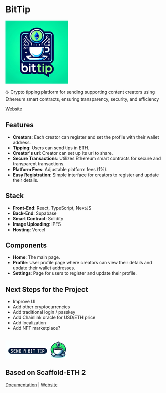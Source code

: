 #  BitTip

<img src="https://github.com/Paul-Sizon/BitTip/blob/main/packages/nextjs/public/thumbnail.jpeg" width="200">

☕️ Crypto tipping platform for sending supporting content creators using Ethereum smart contracts, ensuring transparency, security, and efficiency

 <a href="https://www.bittip.id/">Website</a>

## Features
- **Creators**: Each creator can register and set the profile with their wallet address.
- **Tipping**: Users can send tips in ETH.
- **Creator's url**: Creator can set up its url to share.
- **Secure Transactions**: Utilizes Ethereum smart contracts for secure and transparent transactions.
- **Platform Fees**: Adjustable platform fees (1%).
- **Easy Registration**: Simple interface for creators to register and update their details.

## Stack
- **Front-End**: React, TypeScript, NextJS
- **Back-End**: Supabase
- **Smart Contract**: Solidity
- **Image Uploading**: IPFS
- **Hosting**: Vercel

## Components
- **Home**: The main page.
- **Profile**: User profile page where creators can view their details and update their wallet addresses.
- **Settings**: Page for users to register and update their profile.


## Next Steps for the Project
- Improve UI
- Add other cryptocurrencies
- Add traditional login / passkey
- Add Chainlink oracle for USD/ETH price
- Add localization
- Add NFT marketplace?

##

[<img src="https://github.com/Paul-Sizon/BitTip/blob/main/packages/nextjs/public/logo_integration.png" width="200">](https://bittip.id/Pavel)

##  Based on Scaffold-ETH 2
<a href="https://docs.scaffoldeth.io">Documentation</a> |
<a href="https://scaffoldeth.io">Website</a>
